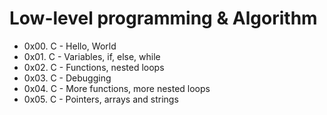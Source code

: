 # Low-level programming & Algorithm

- 0x00. C - Hello, World 
- 0x01. C - Variables, if, else, while 
- 0x02. C - Functions, nested loops 
- 0x03. C - Debugging 
- 0x04. C - More functions, more nested loops 
- 0x05. C - Pointers, arrays and strings
